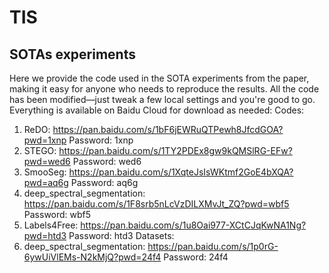 # TIS




## SOTAs experiments
Here we provide the code used in the SOTA experiments from the paper, making it easy for anyone who needs to reproduce the results. All the code has been modified—just tweak a few local settings and you're good to go. Everything is available on Baidu Cloud for download as needed:
Codes:
1. ReDO: https://pan.baidu.com/s/1bF6jEWRuQTPewh8JfcdGOA?pwd=1xnp Password: 1xnp
2. STEGO: https://pan.baidu.com/s/1TY2PDEx8gw9kQMSlRG-EFw?pwd=wed6 Password: wed6 
3. SmooSeg: https://pan.baidu.com/s/1XqteJsIsWKtmf2GoE4bXQA?pwd=aq6g Password: aq6g
4. deep_spectral_segmentation: https://pan.baidu.com/s/1F8srb5nLcVzDILXMvJt_ZQ?pwd=wbf5 Password: wbf5
5. Labels4Free: https://pan.baidu.com/s/1u8Oai977-XCtCJqKwNA1Ng?pwd=htd3 Password: htd3
Datasets:
1. deep_spectral_segmentation: https://pan.baidu.com/s/1p0rG-6ywUiVlEMs-N2kMjQ?pwd=24f4 Password: 24f4 
